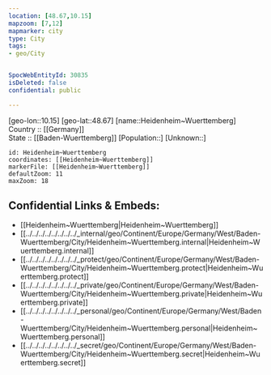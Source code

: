```yaml
---
location: [48.67,10.15] 
mapzoom: [7,12] 
mapmarker: city 
type: City
tags:
- geo/City


SpocWebEntityId: 30835
isDeleted: false
confidential: public

---
```

[geo-lon::10.15] 
[geo-lat::48.67] 
[name::Heidenheim~Wuerttemberg] 
Country :: [[Germany]]  
State :: [[Baden-Wuerttemberg]] 
[Population::] 
[Unknown::] 


```leaflet
id: Heidenheim~Wuerttemberg
coordinates: [[Heidenheim~Wuerttemberg]] 
markerFile: [[Heidenheim~Wuerttemberg]] 
defaultZoom: 11 
maxZoom: 18
```


## Confidential Links & Embeds: 
- [[Heidenheim~Wuerttemberg|Heidenheim~Wuerttemberg]]  
- [[../../../../../../../../_internal/geo/Continent/Europe/Germany/West/Baden-Wuerttemberg/City/Heidenheim~Wuerttemberg.internal|Heidenheim~Wuerttemberg.internal]] 
- [[../../../../../../../../_protect/geo/Continent/Europe/Germany/West/Baden-Wuerttemberg/City/Heidenheim~Wuerttemberg.protect|Heidenheim~Wuerttemberg.protect]] 
- [[../../../../../../../../_private/geo/Continent/Europe/Germany/West/Baden-Wuerttemberg/City/Heidenheim~Wuerttemberg.private|Heidenheim~Wuerttemberg.private]] 
- [[../../../../../../../../_personal/geo/Continent/Europe/Germany/West/Baden-Wuerttemberg/City/Heidenheim~Wuerttemberg.personal|Heidenheim~Wuerttemberg.personal]] 
- [[../../../../../../../../_secret/geo/Continent/Europe/Germany/West/Baden-Wuerttemberg/City/Heidenheim~Wuerttemberg.secret|Heidenheim~Wuerttemberg.secret]] 
